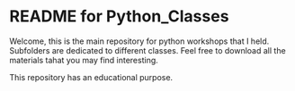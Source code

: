 # README for Python_Classes

Welcome, this is the main repository for python workshops that I held. Subfolders are dedicated to different classes. Feel free to download all the materials tahat you may find interesting.

This repository has an educational purpose.
